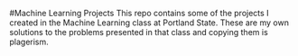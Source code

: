 #Machine Learning Projects
This repo contains some of the projects I created in the Machine Learning class at Portland State. These are my own solutions to the problems presented in that class and copying them is plagerism.
